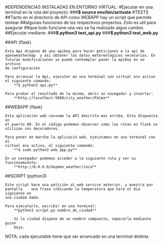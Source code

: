 #DEPENDENCIAS INSTALADAS EN ENTORNO VIRTUAL:
    #Ejecutar en una terminal en la ruta del proyecto:
        ###**$ source env/bin/activate**
#TESTS
    ##Tanto en el directorio de API como WEBAPP hay un script que permite testear
    ##algunas funciones de los respectivos proyectos. Esto es util para asegurar
    ##que todo funcione una vez se ha realizado algun cambio.
        ##Ejecutar mediane:
            ###**$ python3 test_api.py**
            ###**$ python3 test_web.py**



##API (flask)

    Esta Api dispone de una apikey para hacer peticiones a la api de 
    openweathermap  y así obtener los datos metereológicos necesarios. En
    futuras modificaciones se puede contemplar poner la apiKey en un archivo
    de configuración

    Para arrancar la Api, ejecutar en una terminal con virtual env activo
    el siguiente comando:
        **$ python3 api.py**

    Para probar el resultado de la misma, abrir un navegador y insertar:
        **http://localhost:5000/city_weather/Palma**



##WEBAPP (flask)

    Esta aplicación web consume la API descrita mas arriba. Esta dispuesta en
    el puerto 80. En el código podemos observar como las rutas en flask se 
    utilizan con decoradores.
    
    Para poner en marcha la aplicació web, ejecutamos en una terminal con el 
    virtual env activo, el siguiente comando:
        **$ sudo python3 web_app.py** 

    En un navegador podemos acceder a la siguiente ruta y ver su funcionamiento:
        **http://0.0.0.0/dayman_weather/inca**



##SCRIPT (python3)
    
    Este script hace una petición al web service anterior, y muestra por
    pantalla    una frase indicando la temperatura que hará el dia siguiente en
    una ciudad dada.

    Para ejecutarlo, escribir en una terminal:
        **python3 script.py nombre_de_ciudad**

        Si la ciudad dispone de un nombre compuesto, separarla mediante guion
        bajo.



NOTA: cada ejecutable tiene que ser arrancado en una terminal distinta
